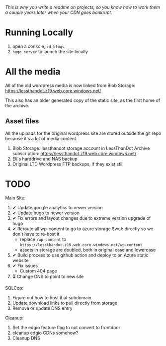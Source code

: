 
_This is why you write a readme on projects, so you know how to work them a couple years later when your CDN goes bankrupt._

# Running Locally

1. open a console, `cd blogs`
2. `hugo server` to launch the site locally

# All the media

All of the old wordpress media is now linked from Blob Storage: https://lessthandot.z19.web.core.windows.net/

This also has an older generated copy of the static site, as the first home of the archive.

## Asset files

All the uploads for the original wordpress site are stored outside the git repo because it's a lot of media content.

1. Blob Storage: lessthandot storage account in LessThanDot Archive subscription: https://lessthandot.z19.web.core.windows.net/
2. Eli's harddrive and NAS backup
3. Original LTD Wordpress FTP backups, if they exist still


# TODO

Main Site:
1. ✔ Update google analytics to newer version
2. ✔ Update hugo to newer version
3. ✔ Fix errors and layout changes due to extreme version upgrade of hugo
4. ✔ Reroute all wp-content to go to azure storage $web directly so we don't have to re-host it
    * replace `/wp-content` to `https://lessthandot.z19.web.core.windows.net/wp-content`
    * assets in storage are doubled, both in original case and lowercase
5. ✔ Build process to use github action and deploy to an Azure static website
6. ✔ Fix issues
    * Custom 404 page
7. ⏳ Change DNS to point to new site

SQLCop:
1. Figure out how to host it at subdomain
2. Update download links to pull directly from storage
3. Remove or update DNS entry

Cleanup:
1. Set the edgio feature flag to not convert to frontdoor
2. cleanup edgio CDNs somehow?
3. Cleanup DNS

